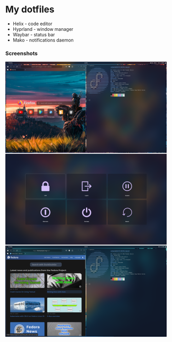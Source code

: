 # My dotfiles
- Helix - code editor
- Hyprland - window manager
- Waybar - status bar
- Mako - notifications daemon
  
### Screenshots
![screenshot3](https://github.com/VadimP22/dotfiles/blob/master/screenshot3.png)
![screenshot6](https://github.com/VadimP22/dotfiles/blob/master/screenshot6.png)
![screenshot](https://github.com/VadimP22/dotfiles/blob/master/screenshot.png)
